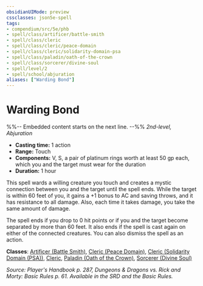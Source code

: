 ```yaml
---
obsidianUIMode: preview
cssclasses: json5e-spell
tags:
- compendium/src/5e/phb
- spell/class/artificer/battle-smith
- spell/class/cleric
- spell/class/cleric/peace-domain
- spell/class/cleric/solidarity-domain-psa
- spell/class/paladin/oath-of-the-crown
- spell/class/sorcerer/divine-soul
- spell/level/2
- spell/school/abjuration
aliases: ["Warding Bond"]
---
```

# Warding Bond
%%-- Embedded content starts on the next line. --%%
*2nd-level, Abjuration*  

- **Casting time:** 1 action
- **Range:** Touch
- **Components:** V, S, a pair of platinum rings worth at least 50 gp each, which you and the target must wear for the duration
- **Duration:** 1 hour

This spell wards a willing creature you touch and creates a mystic connection between you and the target until the spell ends. While the target is within 60 feet of you, it gains a +1 bonus to AC and saving throws, and it has resistance to all damage. Also, each time it takes damage, you take the same amount of damage.

The spell ends if you drop to 0 hit points or if you and the target become separated by more than 60 feet. It also ends if the spell is cast again on either of the connected creatures. You can also dismiss the spell as an action.

**Classes**: [Artificer (Battle Smith)](/Systems/5e/classes/artificer-battle-smith-tce.md), [Cleric (Peace Domain)](/Systems/5e/classes/cleric-peace-domain-tce.md), [Cleric (Solidarity Domain (PSA))](/Systems/5e/classes/cleric-solidarity-domain-psa-psa.md), [Cleric](/Systems/5e/classes/cleric.md), [Paladin (Oath of the Crown)](/Systems/5e/classes/paladin-oath-of-the-crown-scag.md), [Sorcerer (Divine Soul)](/Systems/5e/classes/sorcerer-divine-soul-xge.md)

*Source: Player's Handbook p. 287, Dungeons & Dragons vs. Rick and Morty: Basic Rules p. 61. Available in the SRD and the Basic Rules.*